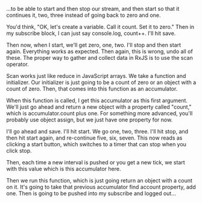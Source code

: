 ...to be able to start and then stop our stream, and then start so that it continues it, two, three instead of going back to zero and one.

You'd think, "OK, let's create a variable. Call it count. Set it to zero." Then in my subscribe block, I can just say console.log, count++. I'll hit save.

Then now, when I start, we'll get zero, one, two. I'll stop and then start again. Everything works as expected. Then again, this is wrong, undo all of these. The proper way to gather and collect data in RxJS is to use the scan operator.

Scan works just like reduce in JavaScript arrays. We take a function and initializer. Our initializer is just going to be a count of zero or an object with a count of zero. Then, that comes into this function as an accumulator.

When this function is called, I get this accumulator as this first argument. We'll just go ahead and return a new object with a property called "count," which is accumulator.count plus one. For something more advanced, you'll probably use object assign, but we just have one property for now.

I'll go ahead and save. I'll hit start. We go one, two, three. I'll hit stop, and then hit start again, and re-continue five, six, seven. This now reads as clicking a start button, which switches to a timer that can stop when you click stop.

Then, each time a new interval is pushed or you get a new tick, we start with this value which is this accumulator here.

Then we run this function, which is just going return an object with a count on it. It's going to take that previous accumulator find account property, add one. Then is going to be pushed into my subscribe and logged out...